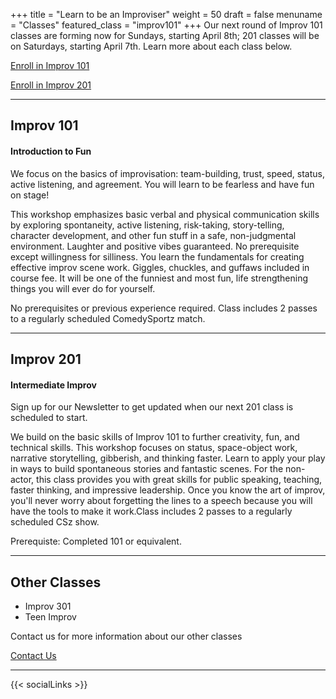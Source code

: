 +++
title = "Learn to be an Improviser"
weight = 50
draft = false
menuname = "Classes"
featured_class = "improv101"
+++
Our next round of Improv 101 classes are forming now for Sundays, starting April 8th; 201 classes will be on Saturdays, starting April 7th. Learn more about each class below.

<a target="_blank" href="https://cszsanantonio.vbotickets.com/event/Improv_101_Sundays/26401" class="button special">Enroll in Improv 101</a>

<a target="_blank" href="https://cszsanantonio.vbotickets.com/event/Improv_201_Saturdays/26402" class="button special">Enroll in Improv 201</a>

---

## Improv 101

#### Introduction to Fun

We focus on the basics of improvisation: team-building, trust, speed, status, active listening, and agreement. You will learn to be fearless and have fun on stage!

This workshop emphasizes basic verbal and physical communication skills by exploring spontaneity, active listening, risk-taking, story-telling, character development, and other fun stuff in a safe, non-judgmental environment. Laughter and positive vibes guaranteed. No prerequisite except willingness for silliness. You learn the fundamentals for creating effective improv scene work.  Giggles, chuckles, and guffaws included in course fee. It will be one of the funniest and most fun, life strengthening things you will ever do for yourself.

No prerequisites or previous experience required. Class includes 2 passes to a regularly scheduled ComedySportz match.

---

## Improv 201

#### Intermediate Improv

Sign up for our Newsletter to get updated when our next 201 class is scheduled to start.


We build on the basic skills of Improv 101 to further creativity, fun, and technical skills. This workshop focuses on status, space-object work, narrative storytelling, gibberish, and thinking faster. Learn to apply your play in ways to build spontaneous stories and fantastic scenes. For the non-actor, this class provides you with great skills for public speaking, teaching, faster thinking, and impressive leadership. Once you know the art of improv, you'll never worry about forgetting the lines to a speech because you will have the tools to make it work.Class includes 2 passes to a regularly scheduled CSz show.

Prerequiste: Completed 101 or equivalent.

---

## Other Classes

* Improv 301
* Teen Improv

Contact us for more information about our other classes  

<a href="/#contact" class="button special">Contact Us</a>

---

{{< socialLinks >}}
